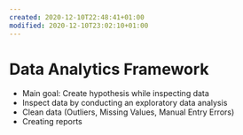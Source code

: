 ```yaml
---
created: 2020-12-10T22:48:41+01:00
modified: 2020-12-10T23:02:10+01:00
---
```


# Data Analytics Framework

- Main goal: Create hypothesis while inspecting data
- Inspect data by conducting an exploratory data analysis
- Clean data (Outliers, Missing Values, Manual Entry Errors)
- Creating reports